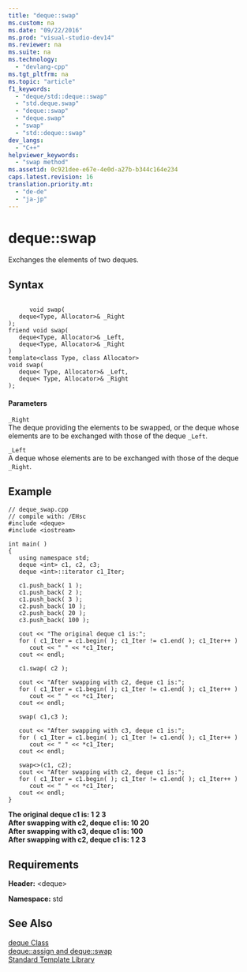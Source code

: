 ```yaml
---
title: "deque::swap"
ms.custom: na
ms.date: "09/22/2016"
ms.prod: "visual-studio-dev14"
ms.reviewer: na
ms.suite: na
ms.technology: 
  - "devlang-cpp"
ms.tgt_pltfrm: na
ms.topic: "article"
f1_keywords: 
  - "deque/std::deque::swap"
  - "std.deque.swap"
  - "deque::swap"
  - "deque.swap"
  - "swap"
  - "std::deque::swap"
dev_langs: 
  - "C++"
helpviewer_keywords: 
  - "swap method"
ms.assetid: 0c921dee-e67e-4e0d-a27b-b344c164e234
caps.latest.revision: 16
translation.priority.mt: 
  - "de-de"
  - "ja-jp"
---
```

# deque::swap
Exchanges the elements of two deques.  
  
## Syntax  
  
```  
  
      void swap(  
   deque<Type, Allocator>& _Right  
);  
friend void swap(  
   deque<Type, Allocator>& _Left,  
   deque<Type, Allocator>& _Right  
)  
template<class Type, class Allocator>  
void swap(  
   deque< Type, Allocator>& _Left,   
   deque< Type, Allocator>& _Right  
);  
```  
  
#### Parameters  
 `_Right`  
 The deque providing the elements to be swapped, or the deque whose elements are to be exchanged with those of the deque `_Left`.  
  
 `_Left`  
 A deque whose elements are to be exchanged with those of the deque `_Right`.  
  
## Example  
  
```  
// deque_swap.cpp  
// compile with: /EHsc  
#include <deque>  
#include <iostream>  
  
int main( )   
{  
   using namespace std;  
   deque <int> c1, c2, c3;  
   deque <int>::iterator c1_Iter;  
  
   c1.push_back( 1 );  
   c1.push_back( 2 );  
   c1.push_back( 3 );  
   c2.push_back( 10 );  
   c2.push_back( 20 );  
   c3.push_back( 100 );  
  
   cout << "The original deque c1 is:";  
   for ( c1_Iter = c1.begin( ); c1_Iter != c1.end( ); c1_Iter++ )  
      cout << " " << *c1_Iter;  
   cout << endl;  
  
   c1.swap( c2 );  
  
   cout << "After swapping with c2, deque c1 is:";  
   for ( c1_Iter = c1.begin( ); c1_Iter != c1.end( ); c1_Iter++ )  
      cout << " " << *c1_Iter;  
   cout << endl;  
  
   swap( c1,c3 );  
  
   cout << "After swapping with c3, deque c1 is:";  
   for ( c1_Iter = c1.begin( ); c1_Iter != c1.end( ); c1_Iter++ )  
      cout << " " << *c1_Iter;  
   cout << endl;  
  
   swap<>(c1, c2);  
   cout << "After swapping with c2, deque c1 is:";  
   for ( c1_Iter = c1.begin( ); c1_Iter != c1.end( ); c1_Iter++ )  
      cout << " " << *c1_Iter;  
   cout << endl;  
}  
```  
  
 **The original deque c1 is: 1 2 3**  
**After swapping with c2, deque c1 is: 10 20**  
**After swapping with c3, deque c1 is: 100**  
**After swapping with c2, deque c1 is: 1 2 3**   
## Requirements  
 **Header:** \<deque>  
  
 **Namespace:** std  
  
## See Also  
 [deque Class](../vs140/deque-class.md)   
 [deque::assign and deque::swap](../vs140/deque--assign-and-deque--swap.md)   
 [Standard Template Library](../vs140/standard-template-library.md)